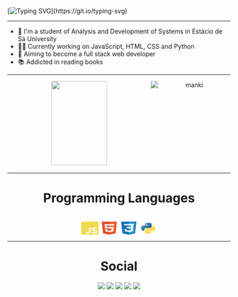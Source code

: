 [![Typing SVG](https://readme-typing-svg.herokuapp.com?font=Fira+Code&size=25&pause=500&color=34DC46&center=true&width=1000&lines=Hello+there,+I'm+Tiago!)](https://git.io/typing-svg)

---
- 🏫 I'm a student of Analysis and Development of Systems in Estácio de Sá University
- 👨‍💻 Currently working on JavaScript, HTML, CSS and Python
- 🎯 Aiming to become a full stack web developer
- 📚 Addicted in reading books
---

<div align="center">
  <a href="https://github.com/Tiagow-san">
  <img height="190em" width="50%"  src="https://github-readme-stats.vercel.app/api?username=Tiagow-san&show_icons=true&theme=chartreuse-dark&include_all_commits=true&count_private=true"/>
<!--<img height="180em" width="48%"  src="https://github-readme-stats.vercel.app/api/top-langs/?username=Tiagow-san&layout=compact&langs_count=7&theme=chartreuse-dark"/>-->
<a href='https://postimg.cc/LgsdKBx2' target='_blank'><img src='https://i.postimg.cc/LgsdKBx2/manki.gif' height="180em" width="180em" align=right  alt='manki' /></a>

</div>

---

<h1 align="center">Programming Languages</h1>

<div align=center>
<div style="display: inline_block"><br>
  <img align="center" alt="Tiago-Js" height="30" width="40" src="https://raw.githubusercontent.com/devicons/devicon/master/icons/javascript/javascript-plain.svg">
  <!--<img align="center" alt="Tiago-Ts" height="30" width="40" src="https://raw.githubusercontent.com/devicons/devicon/master/icons/typescript/typescript-plain.svg">-->
  <!--<img align="center" alt="Tiago-React" height="30" width="40" src="https://raw.githubusercontent.com/devicons/devicon/master/icons/react/react-original.svg">-->
  <img align="center" alt="Tiago-HTML" height="30" width="40" src="https://raw.githubusercontent.com/devicons/devicon/master/icons/html5/html5-original.svg">
  <img align="center" alt="Tiago-CSS" height="30" width="40" src="https://raw.githubusercontent.com/devicons/devicon/master/icons/css3/css3-original.svg">
  <img align="center" alt="Tiago-Python" height="30" width="40" src="https://raw.githubusercontent.com/devicons/devicon/master/icons/python/python-original.svg">
  <!--<img align="center" alt="Tiago-Csharp" height="30" width="40" src="https://raw.githubusercontent.com/devicons/devicon/master/icons/csharp/csharp-original.svg">--></div>

---

<h1 align="center">Social</h1>

<div align = center>
  <a href="https://codepen.io/tiagow-san"><img src="https://img.shields.io/badge/Codepen-000000?style=for-the-badge&logo=codepen&logoColor=white"></a>
  <a href="https://www.instagram.com/xtiagowx/" target="_blank"><img src="https://img.shields.io/badge/-Instagram-%23E4405F?style=for-the-badge&logo=instagram&logoColor=white" target="_blank"></a>
 	<a href="https://www.twitch.tv/tiagowsan" target="_blank"><img src="https://img.shields.io/badge/Twitch-9146FF?style=for-the-badge&logo=twitch&logoColor=white" target="_blank"></a>
  <a href = "mailto:tiagosanalvess@gmail.com"><img src="https://img.shields.io/badge/Gmail-D14836?style=for-the-badge&logo=gmail&logoColor=white"></a>
  <a href="https://www.linkedin.com/in/tiago-santos-952b0324a/" target="_blank"><img src="https://img.shields.io/badge/-LinkedIn-%230077B5?style=for-the-badge&logo=linkedin&logoColor=white" target="_blank"></a>
  </div>
